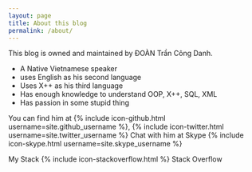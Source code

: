 ```yaml
---
layout: page
title: About this blog
permalink: /about/
---
```


This blog is owned and maintained by ĐOÀN Trần Công Danh.

- A Native Vietnamese speaker
- uses English as his second language
- Uses X++ as his third language
- Has enough knowledge to understand OOP, X++, SQL, XML
- Has passion in some stupid thing

You can find him at {% include icon-github.html username=site.github_username %}, {% include icon-twitter.html username=site.twitter_username %} 
Chat with him at Skype {% include icon-skype.html username=site.skype_username %}

My Stack {% include icon-stackoverflow.html %} Stack Overflow
